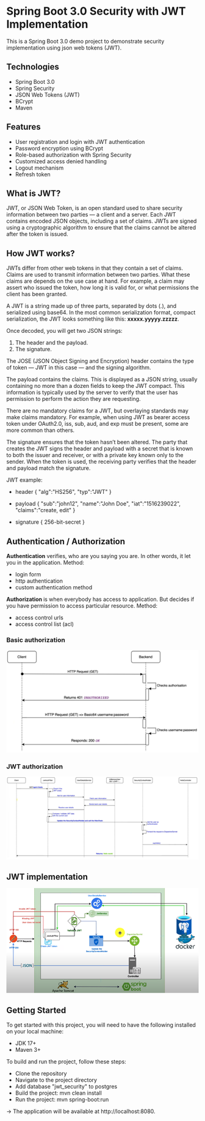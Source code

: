 # Spring Boot 3.0 Security with JWT Implementation
This is a Spring Boot 3.0 demo project to demonstrate security implementation
using json web tokens (JWT).


## Technologies
* Spring Boot 3.0
* Spring Security
* JSON Web Tokens (JWT)
* BCrypt
* Maven


## Features
* User registration and login with JWT authentication
* Password encryption using BCrypt
* Role-based authorization with Spring Security
* Customized access denied handling
* Logout mechanism
* Refresh token


## What is JWT?
JWT, or JSON Web Token, is an open standard used to share security information 
between two parties — a client and a server. Each JWT contains encoded JSON objects, 
including a set of claims. JWTs are signed using a cryptographic algorithm to ensure 
that the claims cannot be altered after the token is issued.


## How JWT works?
JWTs differ from other web tokens in that they contain a set of claims. Claims are used 
to transmit information between two parties. What these claims are depends on the use 
case at hand. For example, a claim may assert who issued the token, how long it is valid 
for, or what permissions the client has been granted.

A JWT is a string made up of three parts, separated by dots (.), and serialized using base64. 
In the most common serialization format, compact serialization, the JWT looks something like 
this: <b>xxxxx.yyyyy.zzzzz</b>.

Once decoded, you will get two JSON strings:

1. The header and the payload.
2. The signature.

The JOSE (JSON Object Signing and Encryption) header contains the type of token — JWT in this 
case — and the signing algorithm.

The payload contains the claims. This is displayed as a JSON string, usually containing no more 
than a dozen fields to keep the JWT compact. This information is typically used by the server to 
verify that the user has permission to perform the action they are requesting.

There are no mandatory claims for a JWT, but overlaying standards may make claims mandatory. For 
example, when using JWT as bearer access token under OAuth2.0, iss, sub, aud, and exp must be 
present, some are more common than others.

The signature ensures that the token hasn’t been altered. The party that creates the JWT signs the 
header and payload with a secret that is known to both the issuer and receiver, or with a private 
key known only to the sender. When the token is used, the receiving party verifies that the header 
and payload match the signature.

JWT example:

* header {
  "alg":"HS256",
  "typ":"JWT"
  }

* payload {
  "sub":"john12",
  "name":"John Doe",
  "iat":"1516239022",
  "claims":"create, edit"
  }

* signature {
  256-bit-secret
  }


## Authentication / Authorization
<b>Authentication</b> verifies, who are you saying you are. In other words, it let you in the
application. Method:
* login form
* http authentication
* custom authentication method

<b>Authorization </b> is when everybody has access to application. But decides if you have
permission to access particular resource. Method:
* access control urls
* access control list (acl)

### Basic authorization

![basic_auth.png](src%2Fmain%2Fresources%2Fstatic%2Fbasic_auth.png)

### JWT authorization

![jwt_auth.png](src%2Fmain%2Fresources%2Fstatic%2Fjwt_auth.png)


## JWT implementation

![jwt-impl.png](src%2Fmain%2Fresources%2Fstatic%2Fjwt-impl.png)

## Getting Started
To get started with this project, you will need to have the following installed on your local 
machine:

* JDK 17+
* Maven 3+

To build and run the project, follow these steps:

* Clone the repository
* Navigate to the project directory
* Add database "jwt_security" to postgres
* Build the project: mvn clean install
* Run the project: mvn spring-boot:run

-> The application will be available at http://localhost:8080.

